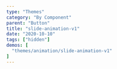 ```yaml
---
type: "Themes"
category: "By Component"
parent: "Button"
title: "slide-animation-v1"
date: "2020-10-10"
tags: ["hidden"]
demos: [
  "themes/animation/slide-animation-v1"
]
---
```

